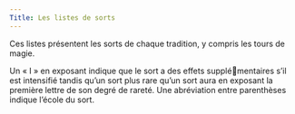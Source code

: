 ```yaml
---
Title: Les listes de sorts
---
```

Ces listes présentent les sorts de chaque tradition, y compris les tours de magie.

Un « I » en exposant indique que le sort a des effets supplémentaires s’il est intensifié tandis qu’un sort plus rare qu’un sort aura en exposant la première lettre de son degré de rareté. Une abréviation entre parenthèses indique l’école du sort.

